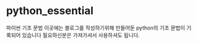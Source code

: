 # python_essential
파이썬 기초 문법
이곳에는 블로그를 작성하기위해 만들어둔 python의 기초 문법이 기록되어 있습니다
필요하신분은 가져가셔서 사용하셔도 됩니다.
